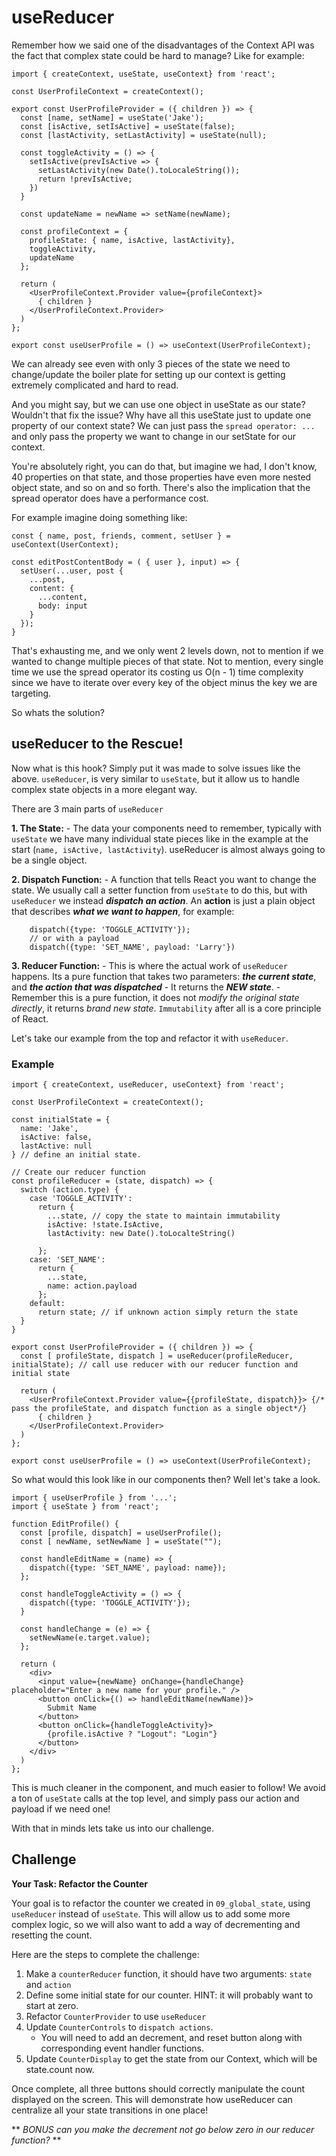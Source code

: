 # useReducer

Remember how we said one of the disadvantages of the Context API was the fact that complex state could be hard to manage? Like for example:

```TSX
import { createContext, useState, useContext} from 'react';

const UserProfileContext = createContext();

export const UserProfileProvider = ({ children }) => {
  const [name, setName] = useState('Jake');
  const [isActive, setIsActive] = useState(false);
  const [lastActivity, setLastActivity] = useState(null);

  const toggleActivity = () => {
    setIsActive(prevIsActive => {
      setLastActivity(new Date().toLocaleString());
      return !prevIsActive;
    })
  }

  const updateName = newName => setName(newName);

  const profileContext = {
    profileState: { name, isActive, lastActivity},
    toggleActivity,
    updateName
  };

  return (
    <UserProfileContext.Provider value={profileContext}>
      { children }
    </UserProfileContext.Provider>
  )
};

export const useUserProfile = () => useContext(UserProfileContext);
```

We can already see even with only 3 pieces of the state we need to change/update the boiler plate for setting up our context is getting extremely complicated and hard to read.

And you might say, but we can use one object in useState as our state? Wouldn't that fix the issue? Why have all this useState just to update one property of our context state? We can just pass the `spread operator: ...` and only pass the property we want to change in our setState for our context.

You're absolutely right, you can do that, but imagine we had, I don't know, 40 properties on that state, and those properties have even more nested object state, and so on and so forth. There's also the implication that the spread operator does have a performance cost.

For example imagine doing something like:

```TSX
const { name, post, friends, comment, setUser } = useContext(UserContext);

const editPostContentBody = ( { user }, input) => {
  setUser(...user, post {
    ...post,
    content: {
      ...content,
      body: input
    }
  });
}
```

That's exhausting me, and we only went 2 levels down, not to mention if we wanted to change multiple pieces of that state. Not to mention, every single time we use the spread operator its costing us O(n - 1) time complexity since we have to iterate over every key of the object minus the key we are targeting.

So whats the solution?

## useReducer to the Rescue!

Now what is this hook? Simply put it was made to solve issues like the above. `useReducer`, is very similar to `useState`, but it allow us to handle complex state objects in a more elegant way.

There are 3 main parts of `useReducer`

**1. The State:** - The data your components need to remember, typically with `useState` we have many individual state pieces like in the example at the start (`name, isActive, lastActivity`). useReducer is almost always going to be a single object.

**2. Dispatch Function:** - A function that tells React you want to change the state. We usually call a setter function from `useState` to do this, but with `useReducer` we instead **_dispatch an action_**. An **action** is just a plain object that describes **_what we want to happen_**, for example:

```TSX
    dispatch({type: 'TOGGLE_ACTIVITY'});
    // or with a payload
    dispatch({type: 'SET_NAME', payload: 'Larry'})
```

**3. Reducer Function:** - This is where the actual work of `useReducer` happens. Its a pure function that takes two parameters: **_the current state_**, and **_the action that was dispatched_** - It returns the **_NEW state_**. - Remember this is a pure function, it does not _modify the original state directly_, it returns _brand new state_. `Immutability` after all is a core principle of React.

Let's take our example from the top and refactor it with `useReducer`.

### Example

```TSX
import { createContext, useReducer, useContext} from 'react';

const UserProfileContext = createContext();

const initialState = {
  name: 'Jake',
  isActive: false,
  lastActive: null
} // define an initial state.

// Create our reducer function
const profileReducer = (state, dispatch) => {
  switch (action.type) {
    case 'TOGGLE_ACTIVITY':
      return {
        ...state, // copy the state to maintain immutability
        isActive: !state.IsActive,
        lastActivity: new Date().toLocalteString()

      };
    case: 'SET_NAME':
      return {
        ...state,
        name: action.payload
      };
    default:
      return state; // if unknown action simply return the state
  }
}

export const UserProfileProvider = ({ children }) => {
  const [ profileState, dispatch ] = useReducer(profileReducer, initialState); // call use reducer with our reducer function and initial state

  return (
    <UserProfileContext.Provider value={{profileState, dispatch}}> {/* pass the profileState, and dispatch function as a single object*/}
      { children }
    </UserProfileContext.Provider>
  )
};

export const useUserProfile = () => useContext(UserProfileContext);
```

So what would this look like in our components then? Well let's take a look.

```TSX
import { useUserProfile } from '...';
import { useState } from 'react';

function EditProfile() {
  const [profile, dispatch] = useUserProfile();
  const [ newName, setNewName ] = useState("");

  const handleEditName = (name) => {
    dispatch({type: 'SET_NAME', payload: name});
  };

  const handleToggleActivity = () => {
    dispatch({type: 'TOGGLE_ACTIVITY'});
  }

  const handleChange = (e) => {
    setNewName(e.target.value);
  };

  return (
    <div>
      <input value={newName} onChange={handleChange} placeholder="Enter a new name for your profile." />
      <button onClick={() => handleEditName(newName)}>
        Submit Name
      </button>
      <button onClick={handleToggleActivity}>
        {profile.isActive ? "Logout": "Login"}
      </button>
    </div>
  )
};
```

This is much cleaner in the component, and much easier to follow! We avoid a ton of `useState` calls at the top level, and simply pass our action and payload if we need one!

With that in minds lets take us into our challenge.

## Challenge

**Your Task: Refactor the Counter**

Your goal is to refactor the counter we created in `09_global_state`, using `useReducer` instead of `useState`. This will allow us to add some more complex logic, so we will also want to add a way of decrementing and resetting the count.

Here are the steps to complete the challenge:

1. Make a `counterReducer` function, it should have two arguments: `state` and `action`
1. Define some initial state for our counter. HINT: it will probably want to start at zero.
1. Refactor `CounterProvider` to use `useReducer`
1. Update `CounterControls` to `dispatch actions`.
   - You will need to add an decrement, and reset button along with corresponding event handler functions.
1. Update `CounterDisplay` to get the state from our Context, which will be state.count now.

Once complete, all three buttons should correctly manipulate the count displayed on the screen. This will demonstrate how useReducer can centralize all your state transitions in one place!

** *BONUS can you make the decrement not go below zero in our reducer function?* **
